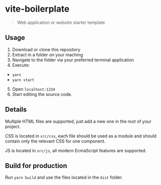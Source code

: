 # vite-boilerplate

> Web application or website starter template

## Usage

1. Download or clone this repository
2. Extract in a folder on your maching
3. Navigate to the folder via your preferred terminal application
4. Execute:
  - `yarn`
  - `yarn start`
5. Open `localhost:1234` 
6. Start editing the source code.

## Details

Multiple HTML files are supported, just add a new one in the root of your project.

CSS is located in `src/css`, each file should be used as a module and should contain only the relevant CSS for one component.

JS is located in `src/js`, all modern EcmaScript features are supported.

## Build for production

Run `yarn build` and use the files located in the `dist` folder.

